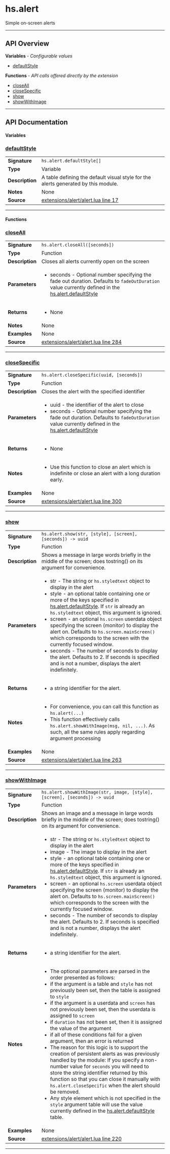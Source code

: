 # hs.alert

Simple on-screen alerts

---

## API Overview
**Variables** - _Configurable values_
 * [defaultStyle](#defaultstyle)

**Functions** - _API calls offered directly by the extension_
 * [closeAll](#closeall)
 * [closeSpecific](#closespecific)
 * [show](#show)
 * [showWithImage](#showwithimage)


---

## API Documentation

#### Variables


### [defaultStyle](#defaultstyle)

|                                             |                                                                                     |
| --------------------------------------------|-------------------------------------------------------------------------------------|
| **Signature**                               | `hs.alert.defaultStyle[]`                                                                    |
| **Type**                                    | Variable                                                                     |
| **Description**                             | A table defining the default visual style for the alerts generated by this module.                                                                     |
| **Notes**                                   | None |
| **Source**                                  | [extensions/alert/alert.lua line 17](https://github.com/CommandPost/CommandPost-App/blob/master/extensions/alert/alert.lua#L17) |

---

#### Functions


### [closeAll](#closeall)

|                                             |                                                                                     |
| --------------------------------------------|-------------------------------------------------------------------------------------|
| **Signature**                               | `hs.alert.closeAll([seconds])`                                                                    |
| **Type**                                    | Function                                                                     |
| **Description**                             | Closes all alerts currently open on the screen                                                                     |
| **Parameters**                              | <ul><li>seconds - Optional number specifying the fade out duration. Defaults to `fadeOutDuration` value currently defined in the [hs.alert.defaultStyle](#defaultStyle)</li></ul> |
| **Returns**                                 | <ul><li>None</li></ul>          |
| **Notes**                                   | None |
| **Examples**                                | None |
| **Source**                                  | [extensions/alert/alert.lua line 284](https://github.com/CommandPost/CommandPost-App/blob/master/extensions/alert/alert.lua#L284) |

---


### [closeSpecific](#closespecific)

|                                             |                                                                                     |
| --------------------------------------------|-------------------------------------------------------------------------------------|
| **Signature**                               | `hs.alert.closeSpecific(uuid, [seconds])`                                                                    |
| **Type**                                    | Function                                                                     |
| **Description**                             | Closes the alert with the specified identifier                                                                     |
| **Parameters**                              | <ul><li>uuid    - the identifier of the alert to close</li><li>seconds - Optional number specifying the fade out duration. Defaults to `fadeOutDuration` value currently defined in the [hs.alert.defaultStyle](#defaultStyle)</li></ul> |
| **Returns**                                 | <ul><li>None</li></ul>          |
| **Notes**                                   | <ul><li>Use this function to close an alert which is indefinite or close an alert with a long duration early.</li></ul> |
| **Examples**                                | None |
| **Source**                                  | [extensions/alert/alert.lua line 300](https://github.com/CommandPost/CommandPost-App/blob/master/extensions/alert/alert.lua#L300) |

---


### [show](#show)

|                                             |                                                                                     |
| --------------------------------------------|-------------------------------------------------------------------------------------|
| **Signature**                               | `hs.alert.show(str, [style], [screen], [seconds]) -> uuid`                                                                    |
| **Type**                                    | Function                                                                     |
| **Description**                             | Shows a message in large words briefly in the middle of the screen; does tostring() on its argument for convenience.                                                                     |
| **Parameters**                              | <ul><li>str     - The string or `hs.styledtext` object to display in the alert</li><li>style   - an optional table containing one or more of the keys specified in [hs.alert.defaultStyle](#defaultStyle).  If `str` is already an `hs.styledtext` object, this argument is ignored.</li><li>screen  - an optional `hs.screen` userdata object specifying the screen (monitor) to display the alert on.  Defaults to `hs.screen.mainScreen()` which corresponds to the screen with the currently focused window.</li><li>seconds - The number of seconds to display the alert. Defaults to 2.  If seconds is specified and is not a number, displays the alert indefinitely.</li></ul> |
| **Returns**                                 | <ul><li>a string identifier for the alert.</li></ul>          |
| **Notes**                                   | <ul><li>For convenience, you can call this function as `hs.alert(...)`</li><li>This function effectively calls `hs.alert.showWithImage(msg, nil, ...)`. As such, all the same rules apply regarding argument processing</li></ul> |
| **Examples**                                | None |
| **Source**                                  | [extensions/alert/alert.lua line 263](https://github.com/CommandPost/CommandPost-App/blob/master/extensions/alert/alert.lua#L263) |

---


### [showWithImage](#showwithimage)

|                                             |                                                                                     |
| --------------------------------------------|-------------------------------------------------------------------------------------|
| **Signature**                               | `hs.alert.showWithImage(str, image, [style], [screen], [seconds]) -> uuid`                                                                    |
| **Type**                                    | Function                                                                     |
| **Description**                             | Shows an image and a message in large words briefly in the middle of the screen; does tostring() on its argument for convenience.                                                                     |
| **Parameters**                              | <ul><li>str     - The string or `hs.styledtext` object to display in the alert</li><li>image   - The image to display in the alert</li><li>style   - an optional table containing one or more of the keys specified in [hs.alert.defaultStyle](#defaultStyle).  If `str` is already an `hs.styledtext` object, this argument is ignored.</li><li>screen  - an optional `hs.screen` userdata object specifying the screen (monitor) to display the alert on.  Defaults to `hs.screen.mainScreen()` which corresponds to the screen with the currently focused window.</li><li>seconds - The number of seconds to display the alert. Defaults to 2.  If seconds is specified and is not a number, displays the alert indefinitely.</li></ul> |
| **Returns**                                 | <ul><li>a string identifier for the alert.</li></ul>          |
| **Notes**                                   | <ul><li>The optional parameters are parsed in the order presented as follows:</li><li>  if the argument is a table and `style` has not previously been set, then the table is assigned to `style`</li><li>  if the argument is a userdata and `screen` has not previously been set, then the userdata is assigned to `screen`</li><li>  if `duration` has not been set, then it is assigned the value of the argument</li><li>  if all of these conditions fail for a given argument, then an error is returned</li><li>The reason for this logic is to support the creation of persistent alerts as was previously handled by the module: If you specify a non-number value for `seconds` you will need to store the string identifier returned by this function so that you can close it manually with `hs.alert.closeSpecific` when the alert should be removed.</li><li>Any style element which is not specified in the `style` argument table will use the value currently defined in the [hs.alert.defaultStyle](#defaultStyle) table.</li></ul> |
| **Examples**                                | None |
| **Source**                                  | [extensions/alert/alert.lua line 220](https://github.com/CommandPost/CommandPost-App/blob/master/extensions/alert/alert.lua#L220) |

---

